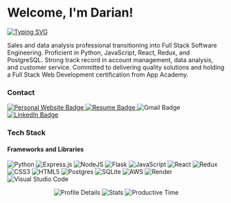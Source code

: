 # Welcome, I'm Darian!

[![Typing SVG](https://readme-typing-svg.demolab.com/?lines=Software+Development;Athletics;Dogs;Video+Games;Family&duration=3000&center=true&pause=500&width=1000&size=30)](https://git.io/typing-svg)

Sales and data analysis professional transitioning into Full Stack Software Engineering. Proficient in Python, JavaScript, React, Redux, and PostgreSQL. Strong track record in account management, data analysis, and customer service. Committed to delivering quality solutions and holding a Full Stack Web Development certification from App Academy.

### Contact
<div style="display: 'flex'">
  <a href="https://darianbrooks.info/" target="_blank">
    <img src="https://img.shields.io/badge/Website-gray?style=flat&link=darianbrooks.info/" alt="Personal Website Badge">
  </a>
  <a href="https://docs.google.com/document/d/1ILdsVgOexAL1I5w9uXJ0POhK2OPBmxu8-09R9QqN3VM/edit?usp=sharing" target="_blank">
    <img src="https://img.shields.io/badge/Resume-orange?style=flat&link=darianbrooks.info/" alt="Resume Badge">
  </a>
  <img src="https://img.shields.io/badge/-BrooksD@alumni.stanford.edu-c14438?style=flat&logo=Gmail&logoColor=white" alt="Gmail Badge">
  <a href="https://www.linkedin.com/in/darianbrooks92" target="_blank">
    <img src="https://img.shields.io/badge/-LinkedIn-0072b1?style=flat&logo=Linkedin&logoColor=white" alt="LinkedIn Badge">
  </a>
</div>

### Tech Stack

#### Frameworks and Libraries

![Python](https://img.shields.io/badge/python-3670A0?style=for-the-badge&logo=python&logoColor=ffdd54) ![Express.js](https://img.shields.io/badge/express.js-%23404d59.svg?style=for-the-badge&logo=express&logoColor=%2361DAFB) ![NodeJS](https://img.shields.io/badge/node.js-6DA55F?style=for-the-badge&logo=node.js&logoColor=white) ![Flask](https://img.shields.io/badge/flask-%23000.svg?style=for-the-badge&logo=flask&logoColor=white) ![JavaScript](https://img.shields.io/badge/javascript-%23323330.svg?style=for-the-badge&logo=javascript&logoColor=%23F7DF1E) ![React](https://img.shields.io/badge/react-%2320232a.svg?style=for-the-badge&logo=react&logoColor=%2361DAFB) ![Redux](https://img.shields.io/badge/redux-%23593d88.svg?style=for-the-badge&logo=redux&logoColor=white) ![CSS3](https://img.shields.io/badge/css3-%231572B6.svg?style=for-the-badge&logo=css3&logoColor=white) ![HTML5](https://img.shields.io/badge/html5-%23E34F26.svg?style=for-the-badge&logo=html5&logoColor=white) ![Postgres](https://img.shields.io/badge/postgres-%23316192.svg?style=for-the-badge&logo=postgresql&logoColor=white) ![SQLite](https://img.shields.io/badge/sqlite-%2307405e.svg?style=for-the-badge&logo=sqlite&logoColor=white) ![AWS](https://img.shields.io/badge/AWS-%23FF9900.svg?style=for-the-badge&logo=amazon-aws&logoColor=white) ![Render](https://img.shields.io/badge/Render-%46E3B7.svg?style=for-the-badge&logo=render&logoColor=white) ![Visual Studio Code](https://img.shields.io/badge/Visual%20Studio%20Code-0078d7.svg?style=for-the-badge&logo=visual-studio-code&logoColor=white)

<div style="text-align:center;">
  <img src="https://github-profile-summary-cards.vercel.app/api/cards/profile-details?username=darocket34&theme=transparent" alt="Profile Details">
  <img src="http://github-profile-summary-cards.vercel.app/api/cards/stats?username=darocket34&theme=transparent" alt="Stats">
  <img src="http://github-profile-summary-cards.vercel.app/api/cards/productive-time?username=darocket34&theme=transparent&utcOffset=-7" alt="Productive Time">
</div>


